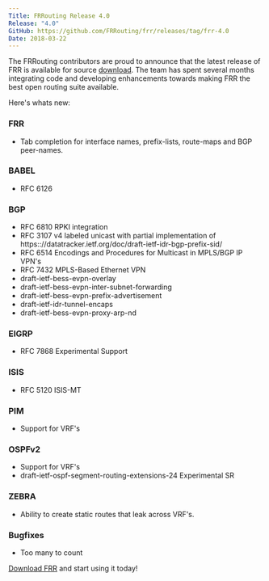 ```yaml
---
Title: FRRouting Release 4.0
Release: "4.0"
GitHub: https://github.com/FRRouting/frr/releases/tag/frr-4.0
Date: 2018-03-22
---
```


The FRRouting contributors are proud to announce that the latest release of FRR is available for source [download](https://github.com/FRRouting/frr/releases/tag/frr-4.0).  The team has spent several months integrating code and developing enhancements towards making FRR the best open routing suite available.

Here's whats new:

### FRR
* Tab completion for interface names, prefix-lists, route-maps and BGP peer-names.

### BABEL
* RFC 6126

### BGP
* RFC 6810 RPKI integration
* RFC 3107 v4 labeled unicast with partial implementation of https:://datatracker.ietf.org/doc/draft-ietf-idr-bgp-prefix-sid/
* RFC 6514 Encodings and Procedures for Multicast in MPLS/BGP IP VPN's
* RFC 7432 MPLS-Based Ethernet VPN
* draft-ietf-bess-evpn-overlay
* draft-ietf-bess-evpn-inter-subnet-forwarding
* draft-ietf-bess-evpn-prefix-advertisement
* draft-ietf-idr-tunnel-encaps
* draft-ietf-bess-evpn-proxy-arp-nd

### EIGRP
* RFC 7868 Experimental Support

### ISIS
* RFC 5120 ISIS-MT

### PIM
* Support for VRF's

### OSPFv2
* Support for VRF's
* draft-ietf-ospf-segment-routing-extensions-24 Experimental SR

### ZEBRA
* Ability to create static routes that leak across VRF's.

### Bugfixes
* Too many to count

[Download FRR](https://github.com/FRRouting/frr/releases/tag/frr-4.0) and start using it today!
